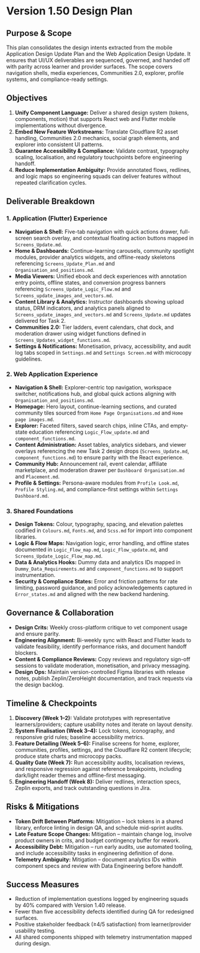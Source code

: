 # Version 1.50 Design Plan

## Purpose & Scope
This plan consolidates the design intents extracted from the mobile Application Design Update Plan and the Web Application Design Update. It ensures that UI/UX deliverables are sequenced, governed, and handed off with parity across learner and provider surfaces. The scope covers navigation shells, media experiences, Communities 2.0, explorer, profile systems, and compliance-ready settings.

## Objectives
1. **Unify Component Language:** Deliver a shared design system (tokens, components, motion) that supports React web and Flutter mobile implementations without divergence.
2. **Embed New Feature Workstreams:** Translate Cloudflare R2 asset handling, Communities 2.0 mechanics, social graph elements, and explorer into consistent UI patterns.
3. **Guarantee Accessibility & Compliance:** Validate contrast, typography scaling, localisation, and regulatory touchpoints before engineering handoff.
4. **Reduce Implementation Ambiguity:** Provide annotated flows, redlines, and logic maps so engineering squads can deliver features without repeated clarification cycles.

## Deliverable Breakdown
### 1. Application (Flutter) Experience
- **Navigation & Shell:** Five-tab navigation with quick actions drawer, full-screen search overlay, and contextual floating action buttons mapped in `Screens_Update.md`.
- **Home & Dashboards:** Continue-learning carousels, community spotlight modules, provider analytics widgets, and offline-ready skeletons referencing `Screens_Update_Plan.md` and `Organisation_and_positions.md`.
- **Media Viewers:** Unified ebook and deck experiences with annotation entry points, offline states, and conversion progress banners referencing `Screens_Update_Logic_Flow.md` and `Screens_update_images_and_vectors.md`.
- **Content Library & Analytics:** Instructor dashboards showing upload status, DRM indicators, and analytics panels aligned to `Screens_update_images_and_vectors.md` and `Screens_Update.md` updates delivered for Task 2.
- **Communities 2.0:** Tier ladders, event calendars, chat dock, and moderation drawer using widget functions defined in `Screens_Updates_widget_functions.md`.
- **Settings & Notifications:** Monetisation, privacy, accessibility, and audit log tabs scoped in `Settings.md` and `Settings Screen.md` with microcopy guidelines.

### 2. Web Application Experience
- **Navigation & Shell:** Explorer-centric top navigation, workspace switcher, notifications hub, and global quick actions aligning with `Organisation_and_positions.md`.
- **Homepage:** Hero layout, continue-learning sections, and curated community tiles sourced from `Home Page Organisations.md` and `Home page images.md`.
- **Explorer:** Faceted filters, saved search chips, inline CTAs, and empty-state education referencing `Logic_Flow_update.md` and `component_functions.md`.
- **Content Administration:** Asset tables, analytics sidebars, and viewer overlays referencing the new Task 2 design drops (`Screens_Update.md`, `component_functions.md`) to ensure parity with the React experience.
- **Community Hub:** Announcement rail, event calendar, affiliate marketplace, and moderation drawer per `Dashboard Organisation.md` and `Placement.md`.
- **Profile & Settings:** Persona-aware modules from `Profile Look.md`, `Profile Styling.md`, and compliance-first settings within `Settings Dashboard.md`.

### 3. Shared Foundations
- **Design Tokens:** Colour, typography, spacing, and elevation palettes codified in `Colours.md`, `Fonts.md`, and `Scss.md` for import into component libraries.
- **Logic & Flow Maps:** Navigation logic, error handling, and offline states documented in `Logic_Flow_map.md`, `Logic_Flow_update.md`, and `Screens_Update_Logic_Flow_map.md`.
- **Data & Analytics Hooks:** Dummy data and analytics IDs mapped in `Dummy_Data_Requirements.md` and `component_functions.md` to support instrumentation.
- **Security & Compliance States:** Error and friction patterns for rate limiting, password guidance, and policy acknowledgements captured in `Error_states.md` and aligned with the new backend hardening.

## Governance & Collaboration
- **Design Crits:** Weekly cross-platform critique to vet component usage and ensure parity.
- **Engineering Alignment:** Bi-weekly sync with React and Flutter leads to validate feasibility, identify performance risks, and document handoff blockers.
- **Content & Compliance Reviews:** Copy reviews and regulatory sign-off sessions to validate moderation, monetisation, and privacy messaging.
- **Design Ops:** Maintain version-controlled Figma libraries with release notes, publish Zeplin/ZeroHeight documentation, and track requests via the design backlog.

## Timeline & Checkpoints
1. **Discovery (Week 1–2):** Validate prototypes with representative learners/providers; capture usability notes and iterate on layout density.
2. **System Finalisation (Week 3–4):** Lock tokens, iconography, and responsive grid rules; baseline accessibility metrics.
3. **Feature Detailing (Week 5–6):** Finalise screens for home, explorer, communities, profiles, settings, and the Cloudflare R2 content lifecycle; produce state charts and microcopy packs.
4. **Quality Gate (Week 7):** Run accessibility audits, localisation reviews, and responsive regression against reference breakpoints, including dark/light reader themes and offline-first messaging.
5. **Engineering Handoff (Week 8):** Deliver redlines, interaction specs, Zeplin exports, and track outstanding questions in Jira.

## Risks & Mitigations
- **Token Drift Between Platforms:** Mitigation – lock tokens in a shared library, enforce linting in design QA, and schedule mid-sprint audits.
- **Late Feature Scope Changes:** Mitigation – maintain change log, involve product owners in crits, and budget contingency buffer for rework.
- **Accessibility Debt:** Mitigation – run early audits, use automated tooling, and include accessibility tasks in engineering definition of done.
- **Telemetry Ambiguity:** Mitigation – document analytics IDs within component specs and review with Data Engineering before handoff.

## Success Measures
- Reduction of implementation questions logged by engineering squads by 40% compared with Version 1.40 release.
- Fewer than five accessibility defects identified during QA for redesigned surfaces.
- Positive stakeholder feedback (≥4/5 satisfaction) from learner/provider usability testing.
- All shared components shipped with telemetry instrumentation mapped during design.
